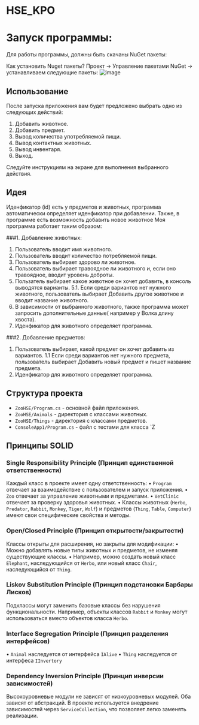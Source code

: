 # HSE_KPO

# Запуск программы:
Для работы программы, должны быть скачаны NuGet пакеты:


Как установить Nuget пакеты?
Проект -> Управление пакетами NuGet -> устанавливаем следующие пакеты:
![image](https://github.com/user-attachments/assets/f05ece0e-f55d-4491-a185-127cfecb3712)

## Использование

После запуска приложения вам будет предложено выбрать одно из следующих действий:

1. Добавить животное.
2. Добавить предмет.
3. Вывод количества употребляемой пищи.
4. Вывод контактных животных.
5. Вывод инвентаря.
6. Выход.

Следуйте инструкциям на экране для выполнения выбранного действия.


## Идея
Иденфикатор (id) есть у предметов и животных, программа автоматически определяет иденфикатор при добавлении.
Также, в программе есть возможность добавить новое животное
Моя программа работает таким образом:

###1. Добавление животных:
1. Пользователь вводит имя животного.
2. Пользователь вводит количество потребляемой пищи.
3. Пользователь выбирает здорово ли животное.
4. Пользователь выбирает травоядное ли животного и, если оно травоядное, вводит уровень доброты.
5. Пользатель выбирает какое животное он хочет добавить, в консоль выводятся варианты.
  5.1. Если среди вариантов нет нужного животного, пользователь выбирает Добавить другое животное и вводит название животного.
6. В зависимости от выбранного животного, также программа может запросить дополнительные данные( например у Волка длину хвоста).
7. Иденфикатор для животного определяет программа.

###2. Добавление предметов:
1. Пользователь выбирает, какой предмет он хочет добавить из вариантов.
   1.1 Если среди вариантов нет нужного предмета, пользователь выбирает Добавить новый предмет и пишет название предмета.
2. Иденфикатор для животного определяет программа.
    

## Структура проекта

- `ZooHSE/Program.cs` - основной файл приложения.
- `ZooHSE/Animals` - директория с классами животных.
- `ZooHSE/Things` - директория с классами предметов.
- `ConsoleApp1/Program.cs` - файл с тестами для класса `Z


## Принципы SOLID

### Single Responsibility Principle (Принцип единственной ответственности)
Каждый класс в проекте имеет одну ответственность:
•	`Program` отвечает за взаимодействие с пользователем и запуск приложения.
•	`Zoo` отвечает за управление животными и предметами.
•	`VetClinic` отвечает за проверку здоровья животных.
•	Классы животных (`Herbo`, `Predator`, `Rabbit`, `Monkey`, `Tiger`, `Wolf`) и предметов (`Thing`, `Table`, `Computer`) имеют свои специфические свойства и методы.

### Open/Closed Principle (Принцип открытости/закрытости)
Классы открыты для расширения, но закрыты для модификации:
•	Можно добавлять новые типы животных и предметов, не изменяя существующие классы.
•	Например, можно создать новый класс `Elephant`, наследующийся от `Herbo`, или новый класс `Chair`, наследующийся от `Thing`.

### Liskov Substitution Principle (Принцип подстановки Барбары Лисков)
Подклассы могут заменить базовые классы без нарушения функциональности. Например, объекты классов `Rabbit` и `Monkey` могут использоваться вместо объектов класса `Herbo`.

### Interface Segregation Principle (Принцип разделения интерфейсов)
• `Animal` наследуется от интерфейса `IAlive`
• `Thing` наследуется от интерфеса `IInvertory`

### Dependency Inversion Principle (Принцип инверсии зависимостей)
Высокоуровневые модули не зависят от низкоуровневых модулей. Оба зависят от абстракций. В проекте используется внедрение зависимостей через `ServiceCollection`, что позволяет легко заменять реализации.
